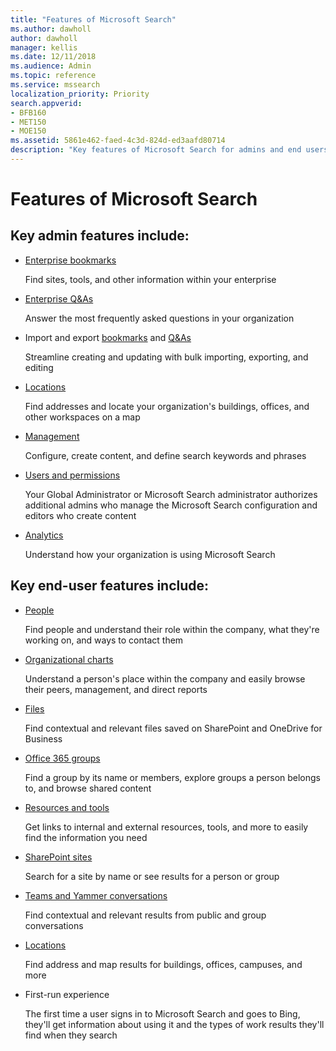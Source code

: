 ```yaml
---
title: "Features of Microsoft Search"
ms.author: dawholl
author: dawholl
manager: kellis
ms.date: 12/11/2018
ms.audience: Admin
ms.topic: reference
ms.service: mssearch
localization_priority: Priority
search.appverid:
- BFB160
- MET150
- MOE150
ms.assetid: 5861e462-faed-4c3d-824d-ed3aafd80714
description: "Key features of Microsoft Search for admins and end users include bookmarks, Q&As, and management and data insights"
---
```


# Features of Microsoft Search

## Key admin features include:

- [Enterprise bookmarks](create-and-manage-bookmarks.md)
    
    Find sites, tools, and other information within your enterprise
    
- [Enterprise Q&As](create-and-manage-qas.md)
    
    Answer the most frequently asked questions in your organization
    
- Import and export [bookmarks](bulk-create-bookmarks.md) and [Q&As](bulk-create-qas.md)
    
    Streamline creating and updating with bulk importing, exporting, and editing

- [Locations](locations.md)
    
    Find addresses and locate your organization's buildings, offices, and other workspaces on a map
    
- [Management](set-up-microsoft-search.md)
    
    Configure, create content, and define search keywords and phrases
    
- [Users and permissions](add-users.md)
    
    Your Global Administrator or Microsoft Search administrator authorizes additional admins who manage the Microsoft Search configuration and editors who create content
    
- [Analytics ](get-insights.md) 
    
    Understand how your organization is using Microsoft Search 
    
## Key end-user features include:

- [People](use/find-people-and-groups.md)
    
    Find people and understand their role within the company, what they're working on, and ways to contact them
    
- [Organizational charts](use/find-people-and-groups.md)
    
    Understand a person's place within the company and easily browse their peers, management, and direct reports
    
- [Files](use/find-files.md)
    
    Find contextual and relevant files saved on SharePoint and OneDrive for Business
    
- [Office 365 groups](use/find-people-and-groups.md)
    
    Find a group by its name or members, explore groups a person belongs to, and browse shared content
    
- [Resources and tools](use/find-resources-tools-and-more.md)
    
    Get links to internal and external resources, tools, and more to easily find the information you need
    
- [SharePoint sites](use/find-sharepoint-sites.md)
    
    Search for a site by name or see results for a person or group
    
- [Teams and Yammer conversations](use/find-conversations.md)
    
    Find contextual and relevant results from public and group conversations

- [Locations](use/find-locations.md)
    
    Find address and map results for buildings, offices, campuses, and more
    
- First-run experience
    
    The first time a user signs in to Microsoft Search and goes to Bing, they'll get information about using it and the types of work results they'll find when they search